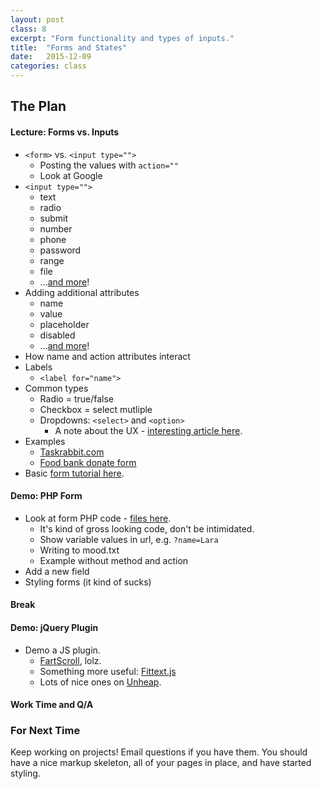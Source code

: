 ```yaml
---
layout: post
class: 8
excerpt: "Form functionality and types of inputs."
title:  "Forms and States"
date:   2015-12-09
categories: class
---
```


## The Plan

#### <span class="post-title-pre">Lecture:</span> Forms vs. Inputs
* ```<form>``` vs. ```<input type="">```
	* Posting the values with ```action=""```
	* Look at Google
* ```<input type="">```
	* text
	* radio
	* submit
	* number
	* phone
	* password
	* range
	* file
	* ...[and more](https://developer.mozilla.org/en-US/docs/Web/HTML/Element/Input#Attributes)!
* Adding additional attributes
	* name
	* value
	* placeholder
	* disabled
	* ...[and more]()!
* How name and action attributes interact
* Labels
	* ```<label for="name">```
* Common types
	* Radio = true/false
	* Checkbox = select mutliple
	* Dropdowns: ```<select>``` and ```<option>```
		* A note about the UX - [interesting article here](http://smarterware.org/7388/the-case-against-drop-down-identities).
* Examples
	* [Taskrabbit.com](https://www.taskrabbit.com/)
	* [Food bank donate form](https://www.pittsburghfoodbank.org)
* Basic [form tutorial here](http://www.w3schools.com/html/html_forms.asp).

#### <span class="post-title-pre">Demo:</span> PHP Form
* Look at form PHP code - [files here](http://stuff.notlaura.com/demos/php-form-demo.zip).
	* It's kind of gross looking code, don't be intimidated.
	* Show variable values in url, e.g. ```?name=Lara```
	* Writing to mood.txt
	* Example without method and action
* Add a new field
* Styling forms (it kind of sucks)

#### Break

#### <span class="post-title-pre">Demo:</span> jQuery Plugin

* Demo a JS plugin.
	* [FartScroll](http://theonion.github.io/fartscroll.js/), lolz.
	* Something more useful: [Fittext.js](http://fittextjs.com/)
	* Lots of nice ones on [Unheap](http://unheap.com).

#### Work Time and Q/A

<div class="post-todos notice" markdown="1">
	
### For Next Time

Keep working on projects! Email questions if you have them. You should have a nice markup skeleton, all of your pages in place, and have started styling.

</div>
